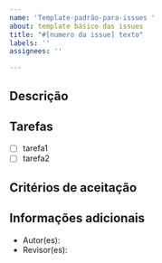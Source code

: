 ```yaml
---
name: 'Template-padrão-para-issues '
about: template básico das issues
title: "#[numero da issue] texto"
labels: ''
assignees: ''

---
```


## Descrição

## Tarefas
- [ ] tarefa1
- [ ] tarefa2
## Critérios de aceitação

## Informações adicionais
- Autor(es):
- Revisor(es):
